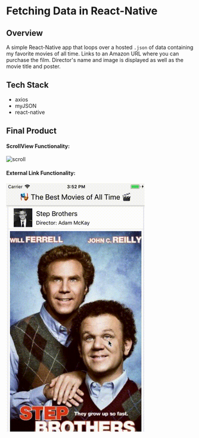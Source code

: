 # Fetching Data in React-Native

## Overview

A simple React-Native app that loops over a hosted `.json` of data containing my favorite movies of all time. Links to an Amazon URL where you can purchase the film. Director's name and image is displayed as well as the movie title and poster. 

## Tech Stack
- axios
- myJSON
- react-native

## Final Product

#### ScrollView Functionality:


![scroll](https://github.com/kale-stew/react-native-movies/blob/master/assets/scroll.gif)

#### External Link Functionality:


![links](https://github.com/kale-stew/react-native-movies/blob/master/assets/links.gif)